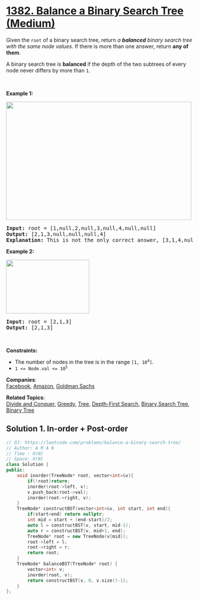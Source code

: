 # [1382. Balance a Binary Search Tree (Medium)](https://leetcode.com/problems/balance-a-binary-search-tree/)

<p>Given the <code>root</code> of a binary search tree, return <em>a <strong>balanced</strong> binary search tree with the same node values</em>. If there is more than one answer, return <strong>any of them</strong>.</p>

<p>A binary search tree is <strong>balanced</strong> if the depth of the two subtrees of every node never differs by more than <code>1</code>.</p>

<p>&nbsp;</p>
<p><strong>Example 1:</strong></p>
<img alt="" src="https://assets.leetcode.com/uploads/2021/08/10/balance1-tree.jpg" style="width: 500px; height: 319px;">
<pre><strong>Input:</strong> root = [1,null,2,null,3,null,4,null,null]
<strong>Output:</strong> [2,1,3,null,null,null,4]
<b>Explanation:</b> This is not the only correct answer, [3,1,4,null,2] is also correct.
</pre>

<p><strong>Example 2:</strong></p>
<img alt="" src="https://assets.leetcode.com/uploads/2021/08/10/balanced2-tree.jpg" style="width: 224px; height: 145px;">
<pre><strong>Input:</strong> root = [2,1,3]
<strong>Output:</strong> [2,1,3]
</pre>

<p>&nbsp;</p>
<p><strong>Constraints:</strong></p>

<ul>
	<li>The number of nodes in the tree is in the range <code>[1, 10<sup>4</sup>]</code>.</li>
	<li><code>1 &lt;= Node.val &lt;= 10<sup>5</sup></code></li>
</ul>


**Companies**:  
[Facebook](https://leetcode.com/company/facebook), [Amazon](https://leetcode.com/company/amazon), [Goldman Sachs](https://leetcode.com/company/goldman-sachs)

**Related Topics**:  
[Divide and Conquer](https://leetcode.com/tag/divide-and-conquer/), [Greedy](https://leetcode.com/tag/greedy/), [Tree](https://leetcode.com/tag/tree/), [Depth-First Search](https://leetcode.com/tag/depth-first-search/), [Binary Search Tree](https://leetcode.com/tag/binary-search-tree/), [Binary Tree](https://leetcode.com/tag/binary-tree/)

## Solution 1. In-order + Post-order

```cpp
// OJ: https://leetcode.com/problems/balance-a-binary-search-tree/
// Author: A M A N
// Time : O(N)
// Space: O(N)
class Solution {
public:
    void inorder(TreeNode* root, vector<int>&v){
        if(!root)return;
        inorder(root->left, v);
        v.push_back(root->val);
        inorder(root->right, v);
    }
    TreeNode* constructBST(vector<int>&v, int start, int end){
        if(start>end) return nullptr;
        int mid = start + (end-start)/2;
        auto l = constructBST(v, start, mid-1);
        auto r = constructBST(v, mid+1, end);
        TreeNode* root = new TreeNode(v[mid]);
        root->left = l;
        root->right = r;
        return root;
    }
    TreeNode* balanceBST(TreeNode* root) {
        vector<int> v;
        inorder(root, v);
        return constructBST(v, 0, v.size()-1);
    }
};
```